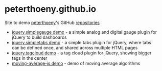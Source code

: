 # peterthoeny.github.io
Site to demo [peterthoeny](https://github.com/peterthoeny)'s GitHub [repositories](https://github.com/peterthoeny/repositories)

- [jquery.simplegauge demo](jquery.simplegauge/index.html) - a simple analog and digital gauge plugin for jQuery to build dashboards
- [jquery.simpletabs demo](jquery.simpletabs/demo.html) - a simple tabs plugin for jQuery, where tabs can be defined once, and shared across multiple HTML pages
- [jquery.tagcloud demo](jquery.tagcloud/demo.html) - a tag cloud plugin for jQuery, showing bigger tags in the center
- [moving-average-js demo](moving-average-js/demo.html) - demo of moving average algorithms

